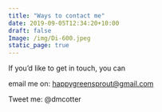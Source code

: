 ```yaml
---
title: "Ways to contact me"
date: 2019-09-05T12:34:20+10:00
draft: false
Image: /img/Di-600.jpeg
static_page: true
---
```



If you’d like to get in touch, you can 

email me on: 	[happygreensprout@gmail.com](mailto:happygreensprout@gmail.com)

Tweet me:		@dmcotter























<br/><br/><br/>
<br/><br/><br/>
<br/><br/><br/>
<br/><br/><br/>
<br/><br/><br/>
<br/><br/><br/>
<br/><br/><br/>
<br/><br/><br/>




